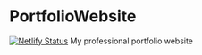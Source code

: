 # PortfolioWebsite
[![Netlify Status](https://api.netlify.com/api/v1/badges/1de23721-c463-4db5-946d-ab099d024017/deploy-status)](https://app.netlify.com/sites/thelong/deploys)
My professional portfolio website
